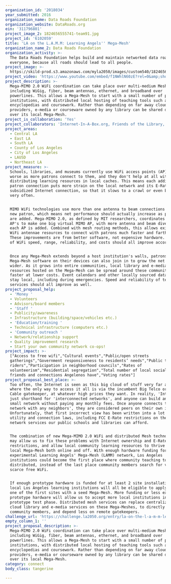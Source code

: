 ```yaml
---
organization_id: '2018034'
year_submitted: 2016
organization_name: Data Roads Foundation
organization_website: DataRoads.org
ein: '311796801'
project_image_2: 1824656555741-team91.jpg
project_id: '6102059'
title: 'LA on the L.A.M.M: Learning Angels'' Mega-Mesh'
organization_name_2: Data Roads Foundation
organization_activity: >-
  The Data Roads Foundation helps build and maintain networked data roads for
  everyone, because all roads should lead to all people.
project_image: >-
  https://skild-prod.s3.amazonaws.com/myla2050/images/custom540/1824656555741-team91.jpg
project_video: 'https://www.youtube.com/embed/f1NWhlN60zE?rel=0&amp;showinfo=0'
project_description: >-
  Mega-MIMO 2.0 WiFi coordination can take place over multi-medium Mesh networks
  including WiGig, fiber, beam antennas, ethernet, and broadband over
  powerlines. This allows a Mega-Mesh to start with a small number of public
  institutions, with distributed local hosting of teaching tools such as online
  encyclopedias and coursework. Rather than depending on far away cloud
  providers, e-media or courseware owned by any library can be shared directly
  over its local Mega-Mesh.
project_is_collaboration: 'Yes'
project_collaborators: 'Internet-In-A-Box.org, Friends of the Library, LAUSD, LACC, LA Museums'
project_areas:
  - Central LA
  - East LA
  - South LA
  - County of Los Angeles
  - City of Los Angeles
  - LAUSD
  - Northeast LA
project_measure: >-
  Schools, libraries, and museums currently use WiFi access points (AP) that get
  worse as more patrons connect to them, and they don't help at all with
  distributing learning resources in local caches. This means each additional
  patron connection puts more strain on the local network and its E-Rate
  subsidized Internet connection, so that it slows to a crawl or even breaks
  very often. 


  MIMO WiFi technologies use more than one antenna to beam connections to each
  new patron, which means net performance should actually increase as patrons
  are added. Mega-MIMO 2.0, as defined by MIT researchers, coordinates multiple
  AP's to make one big virtual MIMO AP, with more antenna and beam diversity as
  each AP is added. Combined with mesh routing methods, this allows existing
  WiFi antennae resources to connect with patrons much faster and farther out.
  These improvements are from better software, not expensive hardware. Our tests
  of WiFi speed, range, reliability, and costs should all improve accordingly.


  Once any Mega-Mesh extends beyond a host institution's walls, patrons who run
  Mega-Mesh software on their devices can also join in to grow the net even
  wider. As it grows into entire communities, local library and e-media
  resources hosted on the Mega-Mesh can be spread around these communities
  faster at lower costs. Event calendars and other locally sourced data can all
  stay local, including during emergencies. Speed and reliability of tested
  services should all improve as well.
project_proposal_help:
  - 'Money '
  - Volunteers
  - Advisors/board members
  - 'Staff '
  - Publicity/awareness
  - Infrastructure (building/space/vehicles etc.)
  - 'Education/training '
  - Technical infrastructure (computers etc.)
  - 'Community outreach '
  - Network/relationship support
  - Quality improvement research
  - Start your own community network co-ops!
project_impact: >-
  ["Access to free wifi","Cultural events","Public/open streets
  gatherings","Government responsiveness to residents’ needs","Public transit
  riders","Participation in neighborhood councils","Rates of
  volunteerism","Residential segregation","Total number of local social media
  friends and connections Angelenos have","Voting rates"]
project_proposal_best_place: >-
  Too often, the Internet is seen as this big cloud of stuff very far away,
  where the only way to access it all is via the incumbent Big Telco or Big
  Cable gatekeeper, at whatever high prices they want. In reality, 'Internet' is
  just shorthand for 'interconnected networks', and anyone can build and own a
  small network without paying any monthly fees. Once anyone connects their own
  network with any neighbors', they are considered peers on their own inter-net.
  Unfortunately, that first incorrect view has been written into a lot of our
  utility and connection laws, including FCC E-Rate restrictions on the kinds of
  network services our public schools and libraries can afford. 


  The combination of new Mega-MIMO 2.0 WiFi and distributed Mesh technologies
  may allow us to fix these problems with Internet ownership and E-Rate
  restrictions, and allow local community learning resources to thrive over a
  local Mega-Mesh both online and off. With enough hardware funding for an
  experimental Learning Angels' Mega-Mesh (LAMM) network, Los Angeles
  institutions could become the first place where community teaching tools are
  distributed, instead of the last place community members search for vanishing
  scarce free WiFi.


  If enough prototype hardware is funded for at least 2 site installations,
  local Los Angeles learning institutions will all be eligible to apply to be
  one of the first sites with a seed Mega-Mesh. More funding or less expensive
  prototype hardware will allow us to accept more local institutions into the
  prototype test phase. Distributed mesh services can replace centralized or
  cloud library and e-media services on these Mega-Meshes, to directly serve
  community members, and depend less on remote gatekeepers.
challenge_url: 'https://challenge.la2050.org/entry/la-on-the-l-a-m-m-learning-angels-mega-mesh'
empty_column_1: ''
project_proposal_description: >-
  Mega-MIMO 2.0 WiFi coordination can take place over multi-medium Mesh networks
  including WiGig, fiber, beam antennas, ethernet, and broadband over
  powerlines. This allows a Mega-Mesh to start with a small number of public
  institutions, with distributed local hosting of teaching tools such as online
  encyclopedias and coursework. Rather than depending on far away cloud
  providers, e-media or courseware owned by any library can be shared directly
  over its local Mega-Mesh.
category: connect
body_class: tangerine

---
```

